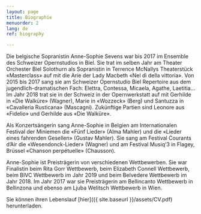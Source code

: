 ```yaml
---
layout: page
title: Biographie
menuorder: 2
lang: de
ref: biography

---
```

Die belgische Sopranistin Anne-Sophie Sevens war bis 2017 im Ensemble des Schweizer Opernstudios in Biel. Sie trat im selben Jahr am Theater Orchester Biel Solothurn als Sopranistin in Terrence McNallys Theaterstück «Masterclass» auf mit die Arie der Lady Macbeth «Nel dì della vittoria». Von 2015 bis 2017 sang sie am Schweizer Opernstudio Biel Repertoire aus dem jugendlich-dramatischen Fach: Elettra, Contessa, Micaela, Agathe, Laetitia... Im Jahr 2018 trat sie in der Schweiz in der Opernwerkstatt auf mit Gerhilde in «Die Walküre» (Wagner), Marie in «Wozzeck» (Berg) und Santuzza in «Cavalleria Rusticana» (Mascagni). Zukünftige Partien sind Leonore aus «Fidelio» und Gerhilde aus «Die Walküre».

Als Konzertsängerin sang Anne-Sophie in Belgien am Internationalen Festival der Miniemen die «Fünf Lieder» (Alma Mahler) und die «Lieder eines fahrenden Gesellen» (Gustav Mahler). Sie sang am Festival Courants d’Air die «Wesendonck-Lieder» (Wagner) und am Festival Musiq‘3 in Flagey, Brüssel «Chanson perpétuelle» (Chausson). 

Anne-Sophie ist Preisträgerin von verschiedenen Wettbewerben. Sie war Finalistin beim Rita Gorr Wettbewerb, beim Elizabeth Connell Wettbewerb, beim BIVC Wettbewerb im Jahr 2019 und beim Belvedere Wettbewerb im Jahr 2018. Im Jahr 2017 war sie Preisträgerin am Bellincanto Wettbewerb in Bellinzona und ebenso am Ljuba Welitsch Wettbewerb in Wien.

Sie können ihren Lebenslauf [hier]({{ site.baseurl }}/assets/CV.pdf) herunterladen.



